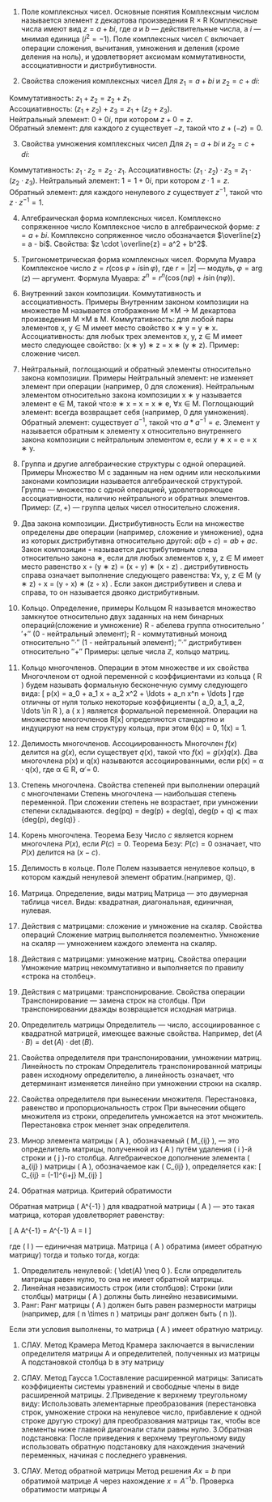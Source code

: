 1. Поле комплексных чисел. Основные понятия
Комплексным числом называется элемент z декартова произведения R × R
Комплексные числа имеют вид $z = a + bi$, где $a$ и $b$ — действительные числа, а $i$ — мнимая единица ($i^2 = -1$). Поле комплексных чисел $\mathbb{C}$ включает операции сложения, вычитания, умножения и деления (кроме деления на ноль), и удовлетворяет аксиомам коммутативности, ассоциативности и дистрибутивности.

2. Свойства сложения комплексных чисел
 Для $z_1 = a + bi$ и $z_2 = c + di$:

  Коммутативность: $z_1 + z_2 = z_2 + z_1$.  
  Ассоциативность: $(z_1 + z_2) + z_3 = z_1 + (z_2 + z_3)$.  
  Нейтральный элемент: $0 + 0i$, при котором $z + 0 = z$.  
  Обратный элемент: для каждого $z$ существует $-z$, такой что $z + (-z) = 0$.

3. Свойства умножения комплексных чисел
 Для $z_1 = a + bi$ и $z_2 = c + di$:

  Коммутативность: $z_1 \cdot z_2 = z_2 \cdot z_1$.
  Ассоциативность: $(z_1 \cdot z_2) \cdot z_3 = z_1 \cdot (z_2 \cdot z_3)$.
  Нейтральный элемент: $1 = 1 + 0i$, при котором $z \cdot 1 = z$.
  Обратный элемент: для каждого ненулевого $z$ существует $z^{-1}$, такой что $z \cdot z^{-1} = 1$.

4. Алгебраическая форма комплексных чисел. Комплексно сопряженное число
Комплексное число в алгебраической форме: $z = a + bi$. Комплексно сопряженное число обозначается $\overline{z} = a - bi$. Свойства: $z \cdot \overline{z} = a^2 + b^2$.

5. Тригонометрическая форма комплексных чисел. Формула Муавра
Комплексное число $z = r (\cos \varphi + i \sin \varphi)$, где $r = |z|$ — модуль, $\varphi = \arg(z)$ — аргумент. Формула Муавра: $z^n = r^n (\cos(n \varphi) + i \sin(n \varphi))$.

6. Внутренний закон композиции. Коммутативность и ассоциативность. Примеры
Внутренним законом композиции на множестве M называется отображение M ×M → M декартова произведения M ×M в M.
 Коммутативность: для любой  пары элементов x, y ∈ M имеет место свойство x ∗ y = y ∗ x. 
 Ассоциативность: для любых трех элементов x, y, z ∈ M имеет место следующее свойство: (x ∗ y) ∗ z = x ∗ (y ∗ z). 
 Пример: сложение чисел.

1. Нейтральный, поглощающий и обратный элементы относительно закона композиции. Примеры
Нейтральный элемент: не изменяет элемент при операции (например, $0$ для сложения).
Нейтральным элементом относительно закона композиции x ∗ y
называется элемент e ∈ M, такой что:e ∗ x = x = x ∗ e, ∀x ∈ M.
Поглощающий элемент: всегда возвращает себя (например, $0$ для умножения).
Обратный элемент: существует $a^{-1}$, такой что $a * a^{-1} = e$.
Элемент y называется обратным к элементу x относительно внутреннего закона композиции с нейтральным элементом e, если  y ∗ x = e = x ∗ y.

1. Группа и другие алгебраические структуры с одной операцией. Примеры
Множество M с заданным на нем одним или несколькими законами композиции называется алгебраической структурой.
Группа — множество с одной операцией, удовлетворяющее ассоциативности, наличию нейтрального и обратных элементов. Пример: $(\mathbb{Z}, +)$ — группа целых чисел относительно сложения.

1. Два закона композиции. Дистрибутивность
Если на множестве определены две операции (например, сложение и умножение), одна из которых дистрибутивна относительно другой: $a(b + c) = ab + ac$.
Закон композиции ◦ называется дистрибутивным слева относительно закона ∗, если для любых элементов x, y, z ∈ M имеет место равенство x ◦ (y ∗ z) = (x ◦ y) ∗ (x ◦ z) .
дистрибутивность справа означает выполнение следующего равенства: ∀x, y, z ∈ M (y ∗ z) ◦ x = (y ◦ x) ∗ (z ◦ x) .
Если закон дистрибутивен и слева и справа, то он называется двояко дистрибутивным.

1.  Кольцо. Определение, примеры
Кольцом R называется множество замкнутое относительно двух заданных на нем бинарных операций(сложение и умножение)
R - абелева группа относительно ′′+′′ (0 - нейтральный элемент);
R - коммутативный моноид относительно ′′·′′ (1 - нейтральный элемент);
′′·′′ дистрибутивен относительно ′′+′′
 Примеры: целые числа $\mathbb{Z}$, кольцо матриц.

1.  Кольцо многочленов. Операции в этом множестве и их свойства
Многочленом от одной переменной с коэффициентами из кольца \( R \) будем называть формальную бесконечную сумму следующего вида:
\[ 
p(x) = a_0 + a_1 x + a_2 x^2 + \ldots + a_n x^n + \ldots 
\]
где отличны от нуля только некоторые коэффициенты \( a_0, a_1, a_2, \ldots \in R \), а \( x \) является формальной переменной.
Операции на множестве многочленов R[x] определяются стандартно и индуцируют на нем структуру кольца, при этом θ(x) = 0, 1(x) = 1.


1.  Делимость многочленов. Ассоциированность
Многочлен $f(x)$ делится на $g(x)$, если существует $q(x)$, такой что $f(x) = g(x)q(x)$.
Два многочлена p(x) и q(x) называются ассоциированными, если
p(x) = α · q(x), где α ∈ R, α ̸= 0.

1.  Степень многочлена. Свойства степеней при выполнении операций с многочленами
Степень многочлена — наибольшая степень переменной. 
При сложении степень не возрастает, при умножении степени складываются.
deg(pq) = deg(p) + deg(q), deg(p + q) ⩽ max {deg(p), deg(q)} .

1.  Корень многочлена. Теорема Безу
Число $c$ является корнем многочлена $P(x)$, если $P(c) = 0$. Теорема Безу: $P(c) = 0$ означает, что $P(x)$ делится на $(x - c)$.

1.  Делимость в кольце. Поле
Полем называется ненулевое кольцо, в котором каждый ненулевой элемент обратим.(например, $\mathbb{Q}$).

1.  Матрица. Определение, виды матриц
Матрица — это двумерная таблица чисел. Виды: квадратная, диагональная, единичная, нулевая.

1.  Действия с матрицами: сложение и умножение на скаляр. Свойства операций
Сложение матриц выполняется поэлементно. Умножение на скаляр — умножением каждого элемента на скаляр.

1.  Действия с матрицами: умножение матриц. Свойства операции
Умножение матриц некоммутативно и выполняется по правилу «строка на столбец».

1.  Действия с матрицами: транспонирование. Свойства операции
Транспонирование — замена строк на столбцы. При транспонировании дважды возвращается исходная матрица.

1.  Определитель матрицы
Определитель — число, ассоциированное с квадратной матрицей, имеющее важные свойства. Например, $\det(A \cdot B) = \det(A) \cdot \det(B)$.

1.  Свойства определителя при транспонировании, умножении матриц. Линейность по строкам
Определитель транспонированной матрицы равен исходному определителю, а линейность означает, что детерминант изменяется линейно при умножении строки на скаляр.

1.  Свойства определителя при вынесении множителя. Перестановка, равенство и пропорциональность строк
При вынесении общего множителя из строки, определитель умножается на этот множитель. Перестановка строк меняет знак определителя.

1.  Минор элемента матрицы \( A \), обозначаемый \( M_{ij} \), — это определитель матрицы, полученной из \( A \) путём удаления \( i \)-й строки и \( j \)-го столбца.
Алгебраическое дополнение элемента \( a_{ij} \) матрицы \( A \), обозначаемое как \( C_{ij} \), определяется как:
\[
C_{ij} = (-1)^{i+j} M_{ij}
\]


1.  Обратная матрица. Критерий обратимости

Обратная матрица \( A^{-1} \) для квадратной матрицы \( A \) — это такая матрица, которая удовлетворяет равенству:

\[
A A^{-1} = A^{-1} A = I
\]

где \( I \) — единичная матрица.
Матрица \( A \) обратима (имеет обратную матрицу) тогда и только тогда, когда:
1. Определитель ненулевой: \( \det(A) \neq 0 \). Если определитель матрицы равен нулю, то она не имеет обратной матрицы.
2. Линейная независимость строк (или столбцов): Строки (или столбцы) матрицы \( A \) должны быть линейно независимыми.
3. Ранг: Ранг матрицы \( A \) должен быть равен размерности матрицы (например, для \( n \times n \) матрицы ранг должен быть \( n \)).

Если эти условия выполнены, то матрица \( A \) имеет обратную матрицу.

1.  СЛАУ. Метод Крамера
Метод Крамера заключается в вычислении определителя матрицы
A и определителей, полученных из матрицы A подстановкой столбца b в эту матрицу

1.  СЛАУ. Метод Гаусса
1.Составление расширенной матрицы: Записать коэффициенты системы уравнений и свободные члены в виде расширенной матрицы.
2.Приведение к верхнему треугольному виду: Использовать элементарные преобразования (перестановка строк, умножение строки на ненулевое число, прибавление к одной строке другую строку) для преобразования матрицы так, чтобы все элементы ниже главной диагонали стали равны нулю.
3.Обратная подстановка: После приведения к верхнему треугольному виду использовать обратную подстановку для нахождения значений переменных, начиная с последнего уравнения.

1.  СЛАУ. Метод обратной матрицы
Метод решения $Ax = b$ при обратимой матрице $A$ через нахождение $x = A^{-1} b$.
Проверка обратимости матрицы 𝐴